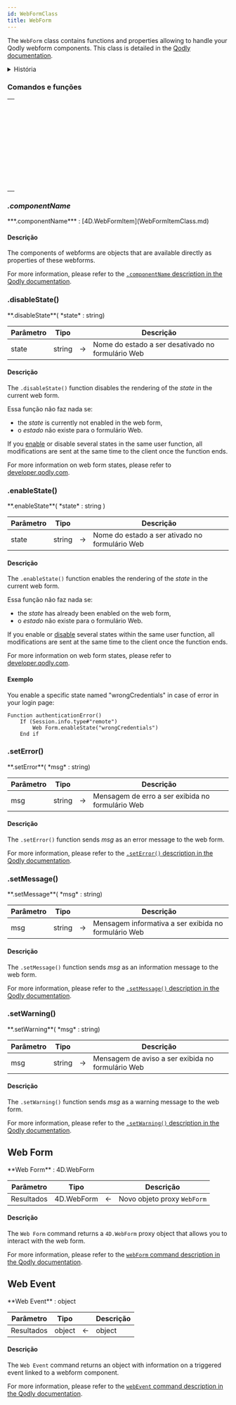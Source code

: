 ```yaml
---
id: WebFormClass
title: WebForm
---
```


The `WebForm` class contains functions and properties allowing to handle your Qodly webform components. This class is detailed in the [Qodly documentation](https://developer.qodly.com/docs/language/WebFormClass).

<details><summary>História</summary>

| Release | Mudanças                                                                       |
| ------- | ------------------------------------------------------------------------------ |
| 20 R6   | Adição de enableState() e disableState() |
| 20 R2   | Adicionado                                                                     |

</details>

### Comandos e funções

|                                                                                                                                 |
| ------------------------------------------------------------------------------------------------------------------------------- |
| [<!-- INCLUDE #WebFormClass.componentName.Syntax -->](#componentname)<br/><!-- INCLUDE #WebFormClass.componentName.Summary -->  |
| [<!-- INCLUDE #WebFormClass.disableState().Syntax -->](#disablestate)<br/><!-- INCLUDE #WebFormClass.disableState().Summary --> |
| [<!-- INCLUDE #WebFormClass.enableState().Syntax -->](#enablestate)<br/><!-- INCLUDE #WebFormClass.enableState().Summary -->    |
| [<!-- INCLUDE #WebFormClass.setError().Syntax -->](#seterror)<br/><!-- INCLUDE #WebFormClass.setError().Summary -->             |
| [<!-- INCLUDE #WebFormClass.setMessage().Syntax -->](#setmessage)<br/><!-- INCLUDE #WebFormClass.setMessage().Summary -->       |
| [<!-- INCLUDE #WebFormClass.setWarning().Syntax -->](#setwarning)<br/><!-- INCLUDE #WebFormClass.setWarning().Summary -->       |
| [<!-- INCLUDE #_command_.Web Form.Syntax -->](#web-form)<br/><!-- INCLUDE #_command_.Web Form.Summary -->                       |
| [<!-- INCLUDE #_command_.Web Event.Syntax -->](#web-event)<br/><!-- INCLUDE #_command_.Web Event.Summary -->                    |

### *.componentName*

<!-- REF #WebFormClass.componentName.Syntax -->***.componentName*** : [4D.WebFormItem](WebFormItemClass.md)<!-- END REF -->

#### Descrição

The components of webforms are <!-- REF #WebFormClass.componentName.Summary -->objects that are available directly as properties<!-- END REF --> of these webforms.

For more information, please refer to the [`.componentName` description in the Qodly documentation](https://developer.qodly.com/docs/language/WebFormClass#componentname).

### .disableState()

<!-- REF #WebFormClass.disableState().Syntax -->**.disableState**( *state* : string)<!-- END REF -->

<!-- REF #WebFormClass.disableState().Params -->

| Parâmetro | Tipo   |     | Descrição                                         |
| --------- | ------ | :-: | ------------------------------------------------- |
| state     | string |  -> | Nome do estado a ser desativado no formulário Web |

<!-- END REF -->

#### Descrição

The `.disableState()` function <!-- REF #WebFormClass.disableState().Summary -->disables the rendering of the *state* in the current web form<!-- END REF -->.

Essa função não faz nada se:

- the *state* is currently not enabled in the web form,
- o *estado* não existe para o formulário Web.

If you [enable](#enablestate) or disable several states in the same user function, all modifications are sent at the same time to the client once the function ends.

For more information on web form states, please refer to [developer.qodly.com](https://developer.qodly.com/docs/studio/design-webforms/states).

### .enableState()

<!-- REF #WebFormClass.enableState().Syntax -->**.enableState**( *state* : string )<!-- END REF -->

<!-- REF #WebFormClass.enableState().Params -->

| Parâmetro | Tipo   |     | Descrição                                      |
| --------- | ------ | :-: | ---------------------------------------------- |
| state     | string |  -> | Nome do estado a ser ativado no formulário Web |

<!-- END REF -->

#### Descrição

The `.enableState()` function <!-- REF #WebFormClass.enableState().Summary -->enables the rendering of the *state* in the current web form<!-- END REF -->.

Essa função não faz nada se:

- the *state* has already been enabled on the web form,
- o *estado* não existe para o formulário Web.

If you enable or [disable](#disablestate) several states within the same user function, all modifications are sent at the same time to the client once the function ends.

For more information on web form states, please refer to [developer.qodly.com](https://developer.qodly.com/docs/studio/design-webforms/states).

#### Exemplo

You enable a specific state named "wrongCredentials" in case of error in your login page:

```4d
Function authenticationError()
	If (Session.info.type#"remote")
		Web Form.enableState("wrongCredentials")
	End if
```

### .setError()

<!-- REF #WebFormClass.setError().Syntax -->**.setError**( *msg* : string)<!-- END REF -->

<!-- REF #WebFormClass.setError().Params -->

| Parâmetro | Tipo   |     | Descrição                                        |
| --------- | ------ | :-: | ------------------------------------------------ |
| msg       | string |  -> | Mensagem de erro a ser exibida no formulário Web |

<!-- END REF -->

#### Descrição

The `.setError()` function <!-- REF #WebFormClass.setError().Summary -->sends *msg* as an error message to the web form<!-- END REF -->.

For more information, please refer to the [`.setError()` description in the Qodly documentation](https://developer.qodly.com/docs/language/WebFormClass#seterror).

### .setMessage()

<!-- REF #WebFormClass.setMessage().Syntax -->**.setMessage**( *msg* : string)<!-- END REF -->

<!-- REF #WebFormClass.setMessage().Params -->

| Parâmetro | Tipo   |     | Descrição                                            |
| --------- | ------ | :-: | ---------------------------------------------------- |
| msg       | string |  -> | Mensagem informativa a ser exibida no formulário Web |

<!-- END REF -->

#### Descrição

The `.setMessage()` function <!-- REF #WebFormClass.setMessage().Summary -->sends *msg* as an information message to the web form<!-- END REF -->.

For more information, please refer to the [`.setMessage()` description in the Qodly documentation](https://developer.qodly.com/docs/language/WebFormClass#setmessage).

### .setWarning()

<!-- REF #WebFormClass.setWarning().Syntax -->**.setWarning**( *msg* : string)<!-- END REF -->

<!-- REF #WebFormClass.setWarning().Params -->

| Parâmetro | Tipo   |     | Descrição                                         |
| --------- | ------ | :-: | ------------------------------------------------- |
| msg       | string |  -> | Mensagem de aviso a ser exibida no formulário Web |

<!-- END REF -->

#### Descrição

The `.setWarning()` function  <!-- REF #WebFormClass.setWarning().Summary -->sends *msg* as a warning message to the web form<!-- END REF -->.

For more information, please refer to the [`.setWarning()` description in the Qodly documentation](https://developer.qodly.com/docs/language/WebFormClass#setwarning).

## Web Form

<!-- REF #_command_.Web Form.Syntax -->**Web Form** : 4D.WebForm<!-- END REF -->

<!-- REF #_command_.Web Form.Params -->

| Parâmetro  | Tipo                       |                             | Descrição                   |
| ---------- | -------------------------- | :-------------------------: | --------------------------- |
| Resultados | 4D.WebForm | <- | Novo objeto proxy `WebForm` |

<!-- END REF -->

#### Descrição

The `Web Form` command <!-- REF #_command_.Web Form.Summary --> returns a `4D.WebForm` proxy object that allows you to interact with the web form<!-- END REF -->.

For more information, please refer to the [`webForm` command description in the Qodly documentation](https://developer.qodly.com/docs/language/WebFormClass#webform).

## Web Event

<!-- REF #_command_.Web Event.Syntax -->**Web Event** : object<!-- END REF -->

<!-- REF #_command_.Web Event.Params -->

| Parâmetro  | Tipo   |                             | Descrição |
| ---------- | ------ | :-------------------------: | --------- |
| Resultados | object | <- | object    |

<!-- END REF -->

#### Descrição

The `Web Event` command <!-- REF #_command_.Web Event.Summary -->returns an object with information on a triggered event linked to a webform component<!-- END REF -->.

For more information, please refer to the [`webEvent` command description in the Qodly documentation](https://developer.qodly.com/docs/language/WebFormClass#webevent).
